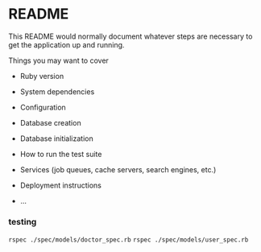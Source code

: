 # README

This README would normally document whatever steps are necessary to get the
application up and running.

Things you may want to cover

* Ruby version

* System dependencies

* Configuration

* Database creation

* Database initialization

* How to run the test suite

* Services (job queues, cache servers, search engines, etc.)

* Deployment instructions

* ...


### testing

`rspec ./spec/models/doctor_spec.rb`
`rspec ./spec/models/user_spec.rb`
